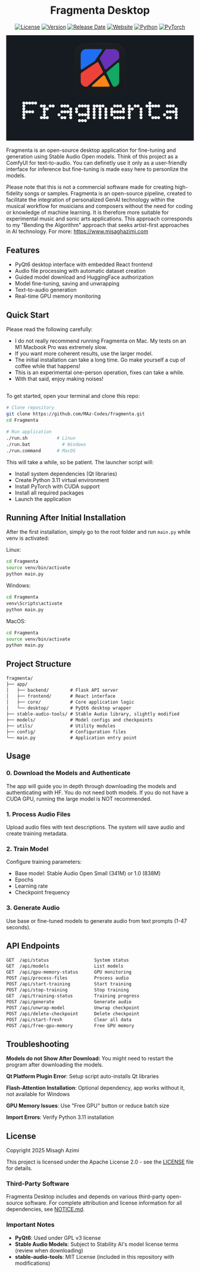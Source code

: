 <div align="center">

# Fragmenta Desktop

[![License](https://img.shields.io/badge/License-Apache_2.0-blue.svg)](https://opensource.org/licenses/Apache-2.0)
[![Version](https://img.shields.io/badge/version-0.0.1-green.svg)](https://github.com/MAz-Codes/fragmenta/releases)
[![Release Date](https://img.shields.io/badge/release-October_2025-orange.svg)](https://github.com/MAz-Codes/fragmenta)
[![Website](https://img.shields.io/badge/website-Fragmenta-purple.svg)](https://www.misaghazimi.com/fragmenta)
[![Python](https://img.shields.io/badge/python-3.11-blue.svg)](https://www.python.org/)
[![PyTorch](https://img.shields.io/badge/PyTorch-2.0+-red.svg)](https://pytorch.org/)

![Header Image](app/frontend/public/fragmenta_background.png)

</div>

Fragmenta is an open-source desktop application for fine-tuning and generation using Stable Audio Open models. Think of this project as a ComfyUI for text-to-audio. You can definetly use it only as a user-friendly interface for inference but fine-tuning is made easy here to personlize the models. 

Please note that this is not a commercial software made for creating high-fidelity songs or samples. Fragmenta is an open-source pipeline, created to facilitate the integration of personalized GenAI technology within the musical workflow for musicians and composers without the need for coding or knowledge of machine learning. It is therefore more suitable for experimental music and sonic arts applications. This approach corresponds to my "Bending the Algorithm" approach that seeks artist-first approaches in AI technology. For more: https://www.misaghazimi.com

## Features

- PyQt6 desktop interface with embedded React frontend
- Audio file processing with automatic dataset creation
- Guided model download and HuggingFace authorization
- Model fine-tuning, saving and unwrapping
- Text-to-audio generation
- Real-time GPU memory monitoring

## Quick Start

Please read the following carefully:

- I do not really recommend running Fragmenta on Mac. My tests on an M1 Macbook Pro was extremely slow. 
- If you want more coherent results, use the larger model.
- The initial installation can take a long time. Go make yourself a cup of coffee while that happens!
- This is an experimental one-person operation, fixes can take a while.
- With that said, enjoy making noises! 

##

To get started, open your terminal and clone this repo:

```bash
# Clone repository
git clone https://github.com/MAz-Codes/fragmenta.git
cd Fragmenta
```
```bash
# Run application
./run.sh           # Linux
./run.bat            # Windows
./run.command      # MacOS
```

This will take a while, so be patient. The launcher script will:
- Install system dependencies (Qt libraries)
- Create Python 3.11 virtual environment
- Install PyTorch with CUDA support
- Install all required packages
- Launch the application

## Running After Initial Installation

After the first installation, simply go to the root folder and run ```main.py``` while venv is activated:

Linux:
```bash
cd Fragmenta
source venv/bin/activate
python main.py
```

Windows:
```bash
cd Fragmenta
venv\Scripts\activate
python main.py
```

MacOS:
```bash
cd Fragmenta
source venv/bin/activate
python main.py
```

## Project Structure

```
fragmenta/
├── app/
│   ├── backend/        # Flask API server
│   ├── frontend/       # React interface
│   ├── core/           # Core application logic
│   └── desktop/        # PyQt6 desktop wrapper
├── stable-audio-tools/ # Stable Audio library, slightly modified
├── models/             # Model configs and checkpoints
├── utils/              # Utility modules
├── config/             # Configuration files
└── main.py             # Application entry point
```

## Usage

### 0. Download the Models and Authenticate

The app will guide you in depth through downloading the models and authenticating with HF. You do not need both models. If you do not have a CUDA GPU, running the large model is NOT recommended. 

### 1. Process Audio Files

Upload audio files with text descriptions. The system will save audio and create training metadata.

### 2. Train Model

Configure training parameters:
- Base model: Stable Audio Open Small (341M) or 1.0 (838M)
- Epochs
- Learning rate
- Checkpoint frequency

### 3. Generate Audio

Use base or fine-tuned models to generate audio from text prompts (1-47 seconds). 


## API Endpoints

```
GET  /api/status                 System status
GET  /api/models                 List models
GET  /api/gpu-memory-status      GPU monitoring
POST /api/process-files          Process audio
POST /api/start-training         Start training
POST /api/stop-training          Stop training
GET  /api/training-status        Training progress
POST /api/generate               Generate audio
POST /api/unwrap-model           Unwrap checkpoint
POST /api/delete-checkpoint      Delete checkpoint
POST /api/start-fresh            Clear all data
POST /api/free-gpu-memory        Free GPU memory
```


## Troubleshooting

**Models do not Show After Download:** You might need to restart the program after downloading the models. 

**Qt Platform Plugin Error**: Setup script auto-installs Qt libraries

**Flash-Attention Installation**: Optional dependency, app works without it, not available for Windows 

**GPU Memory Issues**: Use "Free GPU" button or reduce batch size

**Import Errors**: Verify Python 3.11 installation

## License

Copyright 2025 Misagh Azimi

This project is licensed under the Apache License 2.0 - see the [LICENSE](LICENSE) file for details.

### Third-Party Software

Fragmenta Desktop includes and depends on various third-party open-source software. For complete attribution and license information for all dependencies, see [NOTICE.md](NOTICE.md).

### Important Notes

- **PyQt6**: Used under GPL v3 license
- **Stable Audio Models**: Subject to Stability AI's model license terms (review when downloading)
- **stable-audio-tools**: MIT License (included in this repository with modifications)
